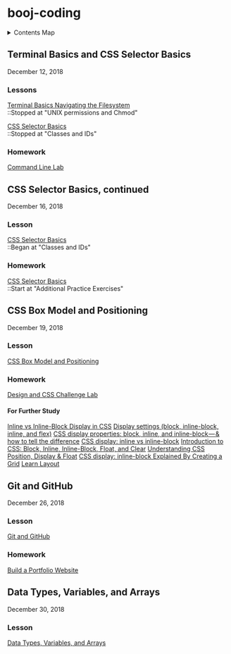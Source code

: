# booj-coding

<details>
  <summary>Contents Map</summary>
  <ol>
    <li><a href="#terminal-basics-and-css-selector-basics">Terminal Basics and CSS Selector Basics</a></li>    
    <li><a href="#css-selector-basics-continued">CSS Selector Basics, continued</a></li>
    <li><a href="#css-box-model-and-positioning">CSS Box Model and Positioning</a></li>
    <li><a href="#git-and-github">Git and GitHub</a></li>
    <li><a href="#data-types-variables-and-arrays">Data Types, Variables, and Arrays</a></li>
  </ol>
</details>



## Terminal Basics and CSS Selector Basics
December 12, 2018

### Lessons
[Terminal Basics Navigating the Filesystem](https://github.com/micahwierenga/terminal-basics-navigating-the-filesystem/)<br>
::Stopped at "UNIX permissions and Chmod"

[CSS Selector Basics](https://github.com/micahwierenga/css-selector-basics/)<br>
::Stopped at "Classes and IDs"

### Homework
[Command Line Lab](https://github.com/micahwierenga/command-line-lab/)


## CSS Selector Basics, continued
December 16, 2018

### Lesson
[CSS Selector Basics](https://github.com/micahwierenga/css-selector-basics/)<br>
::Began at "Classes and IDs"

### Homework
[CSS Selector Basics](https://github.com/micahwierenga/css-selector-basics/)<br>
::Start at "Additional Practice Exercises"


## CSS Box Model and Positioning
December 19, 2018

### Lesson
[CSS Box Model and Positioning](https://github.com/micahwierenga/css-box-model-and-positioning/)

### Homework
[Design and CSS Challenge Lab](https://github.com/micahwierenga/design-and-css-challenge-lab/)

#### For Further Study
[Inline vs Inline-Block Display in CSS](https://alligator.io/css/display-inline-vs-inline-block/)
[Display settings (block, inline-block, inline, and flex)](https://www.youtube.com/watch?v=02EDOT5xYQk)
[CSS display properties: block, inline, and inline-block — & how to tell the difference](https://medium.com/@DaphneWatson/css-display-properties-block-inline-and-inline-block-how-to-tell-the-difference-7d3a1e6e3051)
[CSS display: inline vs inline-block](https://stackoverflow.com/questions/9189810/css-display-inline-vs-inline-block)
[Introduction to CSS: Block, Inline, Inline-Block, Float, and Clear](https://www.youtube.com/watch?v=kYQomYe9ejU)
[Understanding CSS Position, Display & Float](https://medium.com/@mautayro/understanding-css-position-display-float-87f9727334b2)
[CSS display: inline-block Explained By Creating a Grid](https://www.youtube.com/watch?v=I3zAKyLRciU)
[Learn Layout](http://learnlayout.com/)


## Git and GitHub
December 26, 2018

### Lesson
[Git and GitHub](https://github.com/micahwierenga/git-and-github/)

### Homework
[Build a Portfolio Website](https://github.com/micahwierenga/build-a-website)


## Data Types, Variables, and Arrays
December 30, 2018

### Lesson
[Data Types, Variables, and Arrays](https://github.com/micahwierenga/js-data-types/)

